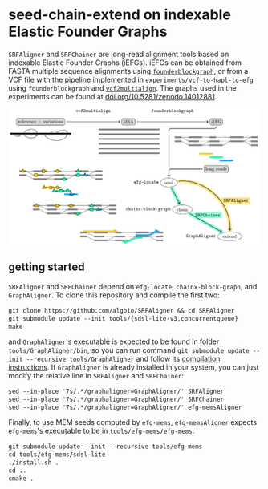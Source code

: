 # seed-chain-extend on indexable Elastic Founder Graphs
`SRFAligner` and `SRFChainer` are long-read alignment tools based on indexable Elastic Founder Graphs (iEFGs). iEFGs can be obtained from FASTA multiple sequence alignments using [`founderblockgraph`](https://github.com/algbio/founderblockgraphs), or from a VCF file with the pipeline implemented in `experiments/vcf-to-hapl-to-efg` using `founderblockgraph` and [`vcf2multialign`](https://github.com/tsnorri/vcf2multialign/). The graphs used in the experiments can be found at [doi.org/10.5281/zenodo.14012881](https://doi.org/10.5281/zenodo.14012881).

![Workflow to build iEFGs from a VCF file and to perform seed-chain-extend alignment](docs/workflow.png)

## getting started
`SRFAligner` and `SRFChainer` depend on `efg-locate`, `chainx-block-graph`, and `GraphAligner`. To clone this repository and compile the first two:
```
git clone https://github.com/algbio/SRFAligner && cd SRFAligner
git submodule update --init tools/{sdsl-lite-v3,concurrentqueue}
make
```
and `GraphAligner`'s executable is expected to be found in folder `tools/GraphAligner/bin`, so you can run command `git submodule update --init --recursive tools/GraphAligner` and follow its [compilation instructions](https://github.com/maickrau/GraphAligner?tab=readme-ov-file#compilation). If `GraphAligner` is already installed in your system, you can just modify the relative line in `SRFAligner` and `SRFChainer`:
```
sed --in-place '7s/.*/graphaligner=GraphAligner/' SRFAligner
sed --in-place '7s/.*/graphaligner=GraphAligner/' SRFChainer
sed --in-place '7s/.*/graphaligner=GraphAligner/' efg-memsAligner
```
Finally, to use MEM seeds computed by `efg-mems`, `efg-memsAligner` expects `efg-mems`'s executable to be in `tools/efg-mems/efg-mems`:
```
git submodule update --init --recursive tools/efg-mems
cd tools/efg-mems/sdsl-lite
./install.sh .
cd ..
cmake .
```
